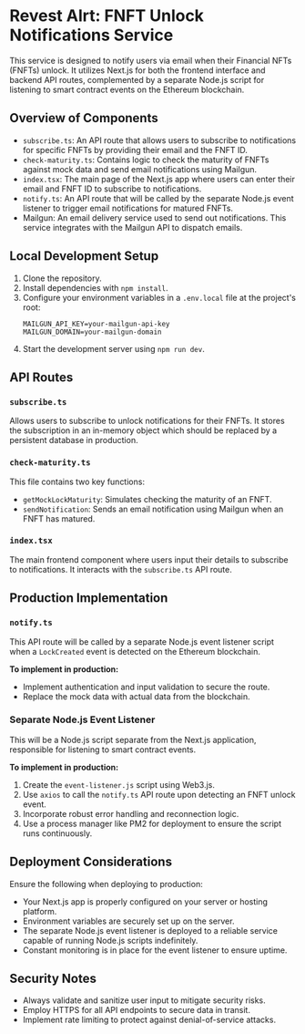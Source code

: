 # Revest Alrt: FNFT Unlock Notifications Service

This service is designed to notify users via email when their Financial NFTs (FNFTs) unlock. It utilizes Next.js for both the frontend interface and backend API routes, complemented by a separate Node.js script for listening to smart contract events on the Ethereum blockchain.

## Overview of Components

- `subscribe.ts`: An API route that allows users to subscribe to notifications for specific FNFTs by providing their email and the FNFT ID.
- `check-maturity.ts`: Contains logic to check the maturity of FNFTs against mock data and send email notifications using Mailgun.
- `index.tsx`: The main page of the Next.js app where users can enter their email and FNFT ID to subscribe to notifications.
- `notify.ts`: An API route that will be called by the separate Node.js event listener to trigger email notifications for matured FNFTs.
- Mailgun: An email delivery service used to send out notifications. This service integrates with the Mailgun API to dispatch emails.

## Local Development Setup

1. Clone the repository.
2. Install dependencies with `npm install`.
3. Configure your environment variables in a `.env.local` file at the project's root:
   ```
   MAILGUN_API_KEY=your-mailgun-api-key
   MAILGUN_DOMAIN=your-mailgun-domain
   ```
4. Start the development server using `npm run dev`.

## API Routes

### `subscribe.ts`

Allows users to subscribe to unlock notifications for their FNFTs. It stores the subscription in an in-memory object which should be replaced by a persistent database in production.

### `check-maturity.ts`

This file contains two key functions:
- `getMockLockMaturity`: Simulates checking the maturity of an FNFT.
- `sendNotification`: Sends an email notification using Mailgun when an FNFT has matured.

### `index.tsx`

The main frontend component where users input their details to subscribe to notifications. It interacts with the `subscribe.ts` API route.

## Production Implementation

### `notify.ts`

This API route will be called by a separate Node.js event listener script when a `LockCreated` event is detected on the Ethereum blockchain.

**To implement in production:**
- Implement authentication and input validation to secure the route.
- Replace the mock data with actual data from the blockchain.

### Separate Node.js Event Listener

This will be a Node.js script separate from the Next.js application, responsible for listening to smart contract events.

**To implement in production:**
1. Create the `event-listener.js` script using Web3.js.
2. Use `axios` to call the `notify.ts` API route upon detecting an FNFT unlock event.
3. Incorporate robust error handling and reconnection logic.
4. Use a process manager like PM2 for deployment to ensure the script runs continuously.

## Deployment Considerations

Ensure the following when deploying to production:
- Your Next.js app is properly configured on your server or hosting platform.
- Environment variables are securely set up on the server.
- The separate Node.js event listener is deployed to a reliable service capable of running Node.js scripts indefinitely.
- Constant monitoring is in place for the event listener to ensure uptime.

## Security Notes

- Always validate and sanitize user input to mitigate security risks.
- Employ HTTPS for all API endpoints to secure data in transit.
- Implement rate limiting to protect against denial-of-service attacks.
